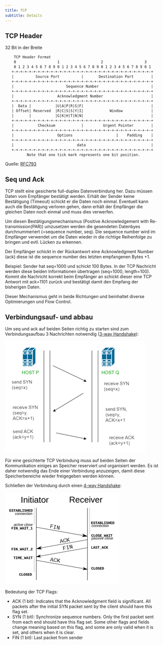 ```yaml
---
title: TCP
subtitle: Details
---
```


## TCP Header

32 Bit in der Breite

```
    TCP Header Format
    0                   1                   2                   3
    0 1 2 3 4 5 6 7 8 9 0 1 2 3 4 5 6 7 8 9 0 1 2 3 4 5 6 7 8 9 0 1
   +-+-+-+-+-+-+-+-+-+-+-+-+-+-+-+-+-+-+-+-+-+-+-+-+-+-+-+-+-+-+-+-+
   |          Source Port          |       Destination Port        |
   +-+-+-+-+-+-+-+-+-+-+-+-+-+-+-+-+-+-+-+-+-+-+-+-+-+-+-+-+-+-+-+-+
   |                        Sequence Number                        |
   +-+-+-+-+-+-+-+-+-+-+-+-+-+-+-+-+-+-+-+-+-+-+-+-+-+-+-+-+-+-+-+-+
   |                    Acknowledgment Number                      |
   +-+-+-+-+-+-+-+-+-+-+-+-+-+-+-+-+-+-+-+-+-+-+-+-+-+-+-+-+-+-+-+-+
   |  Data |           |U|A|P|R|S|F|                               |
   | Offset| Reserved  |R|C|S|S|Y|I|            Window             |
   |       |           |G|K|H|T|N|N|                               |
   +-+-+-+-+-+-+-+-+-+-+-+-+-+-+-+-+-+-+-+-+-+-+-+-+-+-+-+-+-+-+-+-+
   |           Checksum            |         Urgent Pointer        |
   +-+-+-+-+-+-+-+-+-+-+-+-+-+-+-+-+-+-+-+-+-+-+-+-+-+-+-+-+-+-+-+-+
   |                    Options                    |    Padding    |
   +-+-+-+-+-+-+-+-+-+-+-+-+-+-+-+-+-+-+-+-+-+-+-+-+-+-+-+-+-+-+-+-+
   |                             data                              |
   +-+-+-+-+-+-+-+-+-+-+-+-+-+-+-+-+-+-+-+-+-+-+-+-+-+-+-+-+-+-+-+-+
          Note that one tick mark represents one bit position.
```

Quelle: [RFC793](https://tools.ietf.org/html/rfc793)

## Seq und Ack

TCP stellt eine gesicherte full-duplex Datenverbindung her. Dazu müssen Daten vom Empfänger bestätigt werden. Erhält der Sender keine Bestätigung (Timeout) schickt er die Daten noch einmal. Eventuell kann auch die Bestätigung verloren gehen, dann erhält der Empfänger die gleichen Daten noch einmal und muss dies verwerfen.

Um diesen Bestätigungsmechanismus (Positive Acknowledgement with Re-transmission(PAR)) umzusetzen werden die gesendeten Datenbyes durchnummeriert (=sequence number, seq). Die sequence number wird im Empfänger verwendet um die Daten wieder in die richtige Reihenfolge zu bringen und evtl. Lücken zu erkennen.

Der Empfänger schickt in der Rückantwort eine  Acknowledgment Number (ack) diese ist die sequence number des letzten empfangenen Bytes +1. 

Beispiel: Sender hat seq=1000 und schickt 100 Bytes. In der TCP Nachricht werden diese beiden Informationen übertragen (seq=1000, length=100). Kommt die Nachricht korrekt beim Empfänger an schickt dieser eine TCP Antwort mit ack=1101 zurück und bestätigt damit den Empfang der bisherigen Daten.

Dieser Mechanismus geht in beide Richtungen und beinhaltet diverse Optimierungen und Flow Control.



## Verbindungsauf- und abbau

Um seq und ack auf beiden Seiten richtig zu starten sind zum Verbindungsaufbau 3 Nachrichten notwendig ([3-way Handshake](https://en.wikipedia.org/wiki/Transmission_Control_Protocol#Connection_establishment)):

![Lightbox](fig/TCP-connection-1-20210502145702967.png)

Für eine gesichterte TCP Verbindung muss auf beiden Seiten der Kommunikation einiges an Speicher reserviert und organisiert werden. Es ist daher notwendig das Ende einer Verbindung anzuzeigen, damit diese Speicherbereiche wieder freigegeben werden können.

Schließen der Verbindung durch einen [4-way Handshake](https://en.wikipedia.org/wiki/Transmission_Control_Protocol#Connection_termination):

<img src="fig/750px-TCP_CLOSE.svg.png" alt="img" style="zoom:50%;" />

Bedeutung der TCP Flags:

- ACK (1 bit): Indicates that the Acknowledgment field is significant. All packets after the initial SYN packet sent by the client should have this flag set.
- SYN (1 bit): Synchronize sequence numbers. Only the first packet sent from each end should have this flag set. Some other flags and fields change meaning based on this flag, and some are only valid when it is set, and others when it is clear.
- FIN (1 bit): Last packet from sender